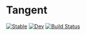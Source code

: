 # Tangent

[![Stable](https://img.shields.io/badge/docs-stable-blue.svg)](https://PabRod.github.io/Tangent.jl/stable/)
[![Dev](https://img.shields.io/badge/docs-dev-blue.svg)](https://PabRod.github.io/Tangent.jl/dev/)
[![Build Status](https://github.com/PabRod/Tangent.jl/actions/workflows/CI.yml/badge.svg?branch=main)](https://github.com/PabRod/Tangent.jl/actions/workflows/CI.yml?query=branch%3Amain)
